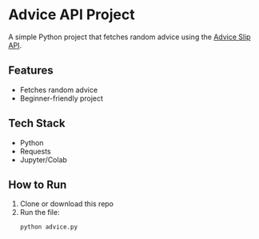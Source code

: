 # Advice API Project  

A simple Python project that fetches random advice using the [Advice Slip API](https://api.adviceslip.com/).  

## Features  
- Fetches random advice  
- Beginner-friendly project  

## Tech Stack  
- Python  
- Requests  
- Jupyter/Colab  

## How to Run  
1. Clone or download this repo  
2. Run the file:  
   ```bash
   python advice.py
